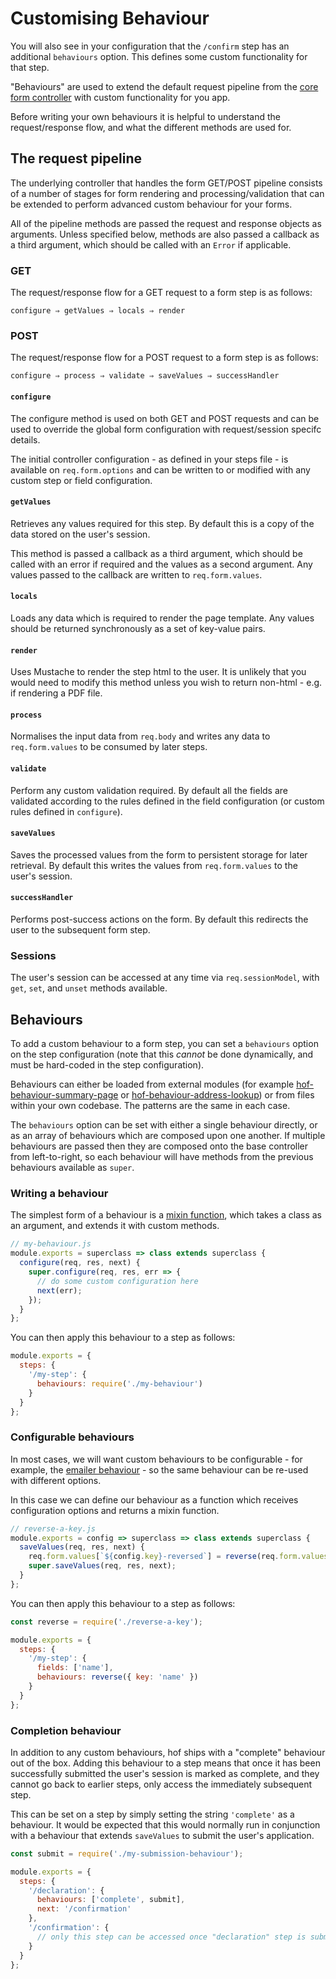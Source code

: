 # Customising Behaviour

You will also see in your configuration that the `/confirm` step has an additional `behaviours` option. This defines some custom functionality for that step.

"Behaviours" are used to extend the default request pipeline from the [core form controller](https://github.com/ukhomeofficeforms/hof-form-controller) with custom functionality for you app.

Before writing your own behaviours it is helpful to understand the request/response flow, and what the different methods are used for.

## The request pipeline

The underlying controller that handles the form GET/POST pipeline consists of a number of stages for form rendering and processing/validation that can be extended to perform advanced custom behaviour for your forms.

All of the pipeline methods are passed the request and response objects as arguments. Unless specified below, methods are also passed a callback as a third argument, which should be called with an `Error` if applicable.

### GET

The request/response flow for a GET request to a form step is as follows:

```
configure ⇒ getValues ⇒ locals ⇒ render
```

### POST

The request/response flow for a POST request to a form step is as follows:

```
configure ⇒ process ⇒ validate ⇒ saveValues ⇒ successHandler
```

#### `configure`

The configure method is used on both GET and POST requests and can be used to override the global form configuration with request/session specifc details.

The initial controller configuration - as defined in your steps file - is available on `req.form.options` and can be written to or modified with any custom step or field configuration.

#### `getValues`

Retrieves any values required for this step. By default this is a copy of the data stored on the user's session.

This method is passed a callback as a third argument, which should be called with an error if required and the values as a second argument. Any values passed to the callback are written to `req.form.values`.

#### `locals`

Loads any data which is required to render the page template. Any values should be returned synchronously as a set of key-value pairs.

#### `render`

Uses Mustache to render the step html to the user. It is unlikely that you would need to modify this method unless you wish to return non-html - e.g. if rendering a PDF file.

#### `process`

Normalises the input data from `req.body` and writes any data to `req.form.values` to be consumed by later steps.

#### `validate`

Perform any custom validation required. By default all the fields are validated according to the rules defined in the field configuration (or custom rules defined in `configure`).

#### `saveValues`

Saves the processed values from the form to persistent storage for later retrieval. By default this writes the values from `req.form.values` to the user's session.

#### `successHandler`

Performs post-success actions on the form. By default this redirects the user to the subsequent form step.

### Sessions

The user's session can be accessed at any time via `req.sessionModel`, with `get`, `set`, and `unset` methods available.

## Behaviours

To add a custom behaviour to a form step, you can set a `behaviours` option on the step configuration (note that this *cannot* be done dynamically, and must be hard-coded in the step configuration).

Behaviours can either be loaded from external modules (for example [hof-behaviour-summary-page](https://github.com/UKHomeOfficeForms/hof-behaviour-summary-page) or [hof-behaviour-address-lookup](https://github.com/UKHomeOfficeForms/hof-behaviour-address-lookup)) or from files within your own codebase. The patterns are the same in each case.

The `behaviours` option can be set with either a single behaviour directly, or as an array of behaviours which are composed upon one another. If multiple behaviours are passed then they are composed onto the base controller from left-to-right, so each behaviour will have methods from the previous behaviours available as `super`.

### Writing a behaviour

The simplest form of a behaviour is a [mixin function](https://www.npmjs.com/package/mixwith#define-a-mixin), which takes a class as an argument, and extends it with custom methods.

```js
// my-behaviour.js
module.exports = superclass => class extends superclass {
  configure(req, res, next) {
    super.configure(req, res, err => {
      // do some custom configuration here
      next(err);
    });
  }
};
```

You can then apply this behaviour to a step as follows:

```js
module.exports = {
  steps: {
    '/my-step': {
      behaviours: require('./my-behaviour')
    }
  }
};
```

### Configurable behaviours

In most cases, we will want custom behaviours to be configurable - for example, the [emailer behaviour](https://github.com/UKHomeOfficeForms/hof-behaviour-emailer) - so the same behaviour can be re-used with different options.

In this case we can define our behaviour as a function which receives configuration options and returns a mixin function.

```js
// reverse-a-key.js
module.exports = config => superclass => class extends superclass {
  saveValues(req, res, next) {
    req.form.values[`${config.key}-reversed`] = reverse(req.form.values[config.key]);
    super.saveValues(req, res, next);
  }
};
```

You can then apply this behaviour to a step as follows:

```js
const reverse = require('./reverse-a-key');

module.exports = {
  steps: {
    '/my-step': {
      fields: ['name'],
      behaviours: reverse({ key: 'name' })
    }
  }
};
```

### Completion behaviour

In addition to any custom behaviours, hof ships with a "complete" behaviour out of the box. Adding this behaviour to a step means that once it has been successfully submitted the user's session is marked as complete, and they cannot go back to earlier steps, only access the immediately subsequent step.

This can be set on a step by simply setting the string `'complete'` as a behaviour. It would be expected that this would normally run in conjunction with a behaviour that extends `saveValues` to submit the user's application.

```js
const submit = require('./my-submission-behaviour');

module.exports = {
  steps: {
    '/declaration': {
      behaviours: ['complete', submit],
      next: '/confirmation'
    },
    '/confirmation': {
      // only this step can be accessed once "declaration" step is submitted
    }
  }
};
```
